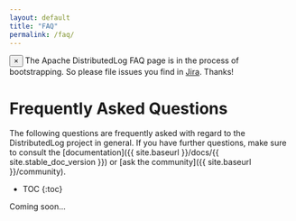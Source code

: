 ```yaml
---
layout: default
title: "FAQ"
permalink: /faq/
---
```


<!-- alert -->
<div class="alert alert-info alert-dismissible" role="alert">
<span class="glyphicon glyphicon-flag" aria-hidden="true"></span>
<button type="button" class="close" data-dismiss="alert" aria-label="Close"><span aria-hidden="true">&times;</span></button>
The Apache DistributedLog FAQ page is in the process of bootstrapping. So please file issues you find in <a href="/community">Jira</a>. Thanks!
</div>

# Frequently Asked Questions

The following questions are frequently asked with regard to the DistributedLog project in general. If you have further questions, make sure to consult the [documentation]({{ site.baseurl }}/docs/{{ site.stable_doc_version }}) or [ask the community]({{ site.baseurl }}/community).

* TOC
{:toc}

Coming soon...
